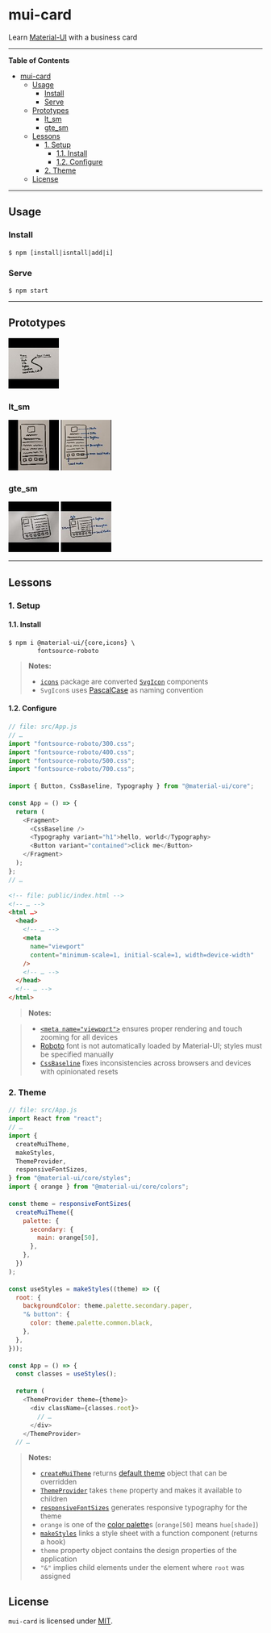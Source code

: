 # mui-card

Learn [Material-UI](https://material-ui.com) with a business card

---

<!-- markdown-toc start - Don't edit this section. Run M-x markdown-toc-refresh-toc -->

**Table of Contents**

- [mui-card](#mui-card)
  - [Usage](#usage)
    - [Install](#install)
    - [Serve](#serve)
  - [Prototypes](#prototypes)
    - [lt_sm](#lt_sm)
    - [gte_sm](#gte_sm)
  - [Lessons](#lessons)
    - [1. Setup](#1-setup)
      - [1.1. Install](#11-install)
      - [1.2. Configure](#12-configure)
    - [2. Theme](#2-theme)
  - [License](#license)

<!-- markdown-toc end -->

---

## Usage

### Install

```shell
$ npm [install|isntall|add|i]
```

### Serve

```shell
$ npm start
```

---

## Prototypes

[![](./.prototypes/thumbnails/breadboard.jpg)](./.prototypes/images/breadboard.jpg "Breadboard")

### lt_sm

[![](./.prototypes/thumbnails/lt_sm/sketch.jpg)](./.prototypes/images/lt_sm/sketch.jpg "Sketch")
[![](./.prototypes/thumbnails/lt_sm/elements.jpg)](./.prototypes/images/lt_sm/elements.jpg "Elements")

### gte_sm

[![](./.prototypes/thumbnails/gte_sm/sketch.jpg)](./.prototypes/images/gte_sm/sketch.jpg "Sketch")
[![](./.prototypes/thumbnails/gte_sm/elements.jpg)](./.prototypes/images/gte_sm/elements.jpg "Elements")

---

## Lessons

### 1. Setup

#### 1.1. Install

```shell
$ npm i @material-ui/{core,icons} \
        fontsource-roboto
```

> **Notes:**
>
> - [`icons`](https://material-ui.com/components/material-icons) package are converted [`SvgIcon`](https://material-ui.com/api/svg-icon) components
> - `SvgIcon`s uses [PascalCase](https://wiki.c2.com/?PascalCase) as naming convention

#### 1.2. Configure

```javascript
// file: src/App.js
// …
import "fontsource-roboto/300.css";
import "fontsource-roboto/400.css";
import "fontsource-roboto/500.css";
import "fontsource-roboto/700.css";

import { Button, CssBaseline, Typography } from "@material-ui/core";

const App = () => {
  return (
    <Fragment>
      <CssBaseline />
      <Typography variant="h1">hello, world</Typography>
      <Button variant="contained">click me</Button>
    </Fragment>
  );
};
// …
```

```html
<!-- file: public/index.html -->
<!-- … -->
<html …>
  <head>
    <!-- … -->
    <meta
      name="viewport"
      content="minimum-scale=1, initial-scale=1, width=device-width"
    />
    <!-- … -->
  </head>
  <!-- … -->
</html>
```

> **Notes:**

> - [`<meta name="viewport">`](https://developer.mozilla.org/en-US/docs/Mozilla/Mobile/Viewport_meta_tag#Enter_viewport_meta_tag) ensures proper rendering and touch zooming for all devices
> - [Roboto](https://fonts.google.com/specimen/Roboto) font is not automatically loaded by Material-UI; styles must be specified manually
> - [`CssBaseline`](https://material-ui.com/components/css-baseline) fixes inconsistencies across browsers and devices with opinionated resets

### 2. Theme

```javascript
// file: src/App.js
import React from "react";
// …
import {
  createMuiTheme,
  makeStyles,
  ThemeProvider,
  responsiveFontSizes,
} from "@material-ui/core/styles";
import { orange } from "@material-ui/core/colors";

const theme = responsiveFontSizes(
  createMuiTheme({
    palette: {
      secondary: {
        main: orange[50],
      },
    },
  })
);

const useStyles = makeStyles((theme) => ({
  root: {
    backgroundColor: theme.palette.secondary.paper,
    "& button": {
      color: theme.palette.common.black,
    },
  },
}));

const App = () => {
  const classes = useStyles();

  return (
    <ThemeProvider theme={theme}>
      <div className={classes.root}>
        // …
      </div>
    </ThemeProvider>
  // …
```

> **Notes:**
>
> - [`createMuiTheme`](https://material-ui.com/customization/theming/#createmuitheme-options-args-theme) returns [default theme](https://material-ui.com/customization/default-theme) object that can be overridden
> - [`ThemeProvider`](https://material-ui.com/styles/api/#themeprovider) takes `theme` property and makes it available to children
> - [`responsiveFontSizes`](https://material-ui.com/customization/theming/#responsivefontsizes-theme-options-theme) generates responsive typography for the theme
> - `orange` is one of the [color palette](https://material-ui.com/customization/color/#color-palette)s (`orange[50]` means `hue[shade]`)
> - [`makeStyles`](https://material-ui.com/styles/api/#makestyles-styles-options-hook) links a style sheet with a function component (returns a hook)
> - `theme` property object contains the design properties of the application
> - `"&"` implies child elements under the element where `root` was assigned

## License

`mui-card` is licensed under [MIT](./LICENSE).
